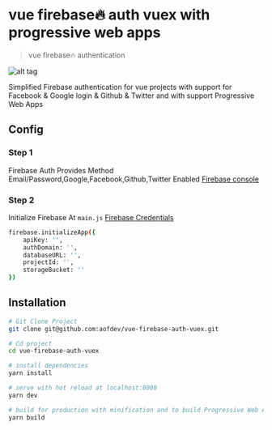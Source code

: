 # vue firebase🔥 auth vuex with progressive web apps

> vue firebase🔥 authentication

![alt tag](https://i.imgur.com/5AnRW5j.png)

Simplified Firebase authentication for vue projects with support for Facebook & Google login & Github & Twitter and with support  Progressive Web Apps

## Config
### Step 1
Firebase Auth Provides Method Email/Password,Google,Facebook,Github,Twitter Enabled  [Firebase console](https://console.firebase.google.com/) 

### Step 2
Initialize Firebase At ``main.js`` [Firebase Credentials](https://console.firebase.google.com/)
``` bash
firebase.initializeApp({
    apiKey: '',
    authDomain: '',
    databaseURL: '',
    projectId: '',
    storageBucket: ''
})
```


## Installation

``` bash
# Git Clone Project
git clone git@github.com:aofdev/vue-firebase-auth-vuex.git

# Cd project
cd vue-firebase-auth-vuex

# install dependencies
yarn install

# serve with hot reload at localhost:8080
yarn dev

# build for production with minification and to build Progressive Web Apps
yarn build

```

